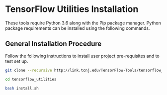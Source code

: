 # TensorFlow Utilities Installation

These tools require Python 3.6 along with the Pip package manager. Python package requirements can be installed using the following commands.

## General Installation Procedure

Follow the following instructions to install user project pre-requisites and to test set up.

```bash
git clone --recursive http://link.tcnj.edu/TensorFlow-Tools/tensorflow_utilities.git

cd tensorflow_utilities

bash install.sh
```
